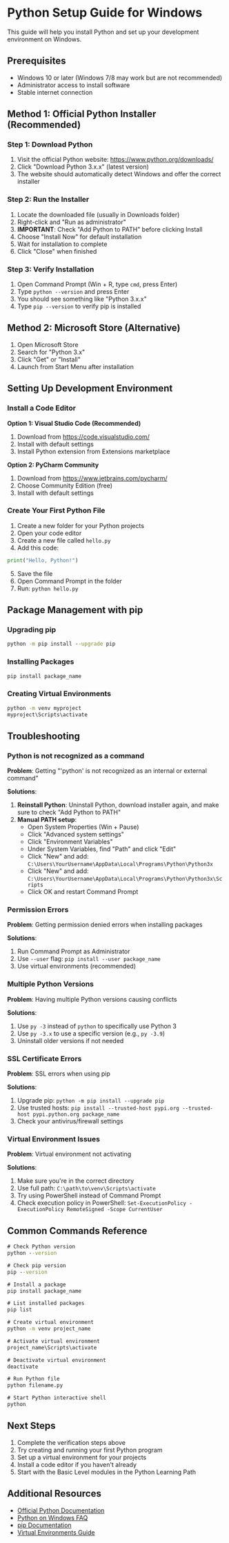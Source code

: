 # Python Setup Guide for Windows

This guide will help you install Python and set up your development environment on Windows.

## Prerequisites

- Windows 10 or later (Windows 7/8 may work but are not recommended)
- Administrator access to install software
- Stable internet connection

## Method 1: Official Python Installer (Recommended)

### Step 1: Download Python

1. Visit the official Python website: https://www.python.org/downloads/
2. Click "Download Python 3.x.x" (latest version)
3. The website should automatically detect Windows and offer the correct installer

### Step 2: Run the Installer

1. Locate the downloaded file (usually in Downloads folder)
2. Right-click and "Run as administrator"
3. **IMPORTANT**: Check "Add Python to PATH" before clicking Install
4. Choose "Install Now" for default installation
5. Wait for installation to complete
6. Click "Close" when finished

### Step 3: Verify Installation

1. Open Command Prompt (Win + R, type `cmd`, press Enter)
2. Type `python --version` and press Enter
3. You should see something like "Python 3.x.x"
4. Type `pip --version` to verify pip is installed

## Method 2: Microsoft Store (Alternative)

1. Open Microsoft Store
2. Search for "Python 3.x"
3. Click "Get" or "Install"
4. Launch from Start Menu after installation

## Setting Up Development Environment

### Install a Code Editor

**Option 1: Visual Studio Code (Recommended)**
1. Download from https://code.visualstudio.com/
2. Install with default settings
3. Install Python extension from Extensions marketplace

**Option 2: PyCharm Community**
1. Download from https://www.jetbrains.com/pycharm/
2. Choose Community Edition (free)
3. Install with default settings

### Create Your First Python File

1. Create a new folder for your Python projects
2. Open your code editor
3. Create a new file called `hello.py`
4. Add this code:
```python
print("Hello, Python!")
```
5. Save the file
6. Open Command Prompt in the folder
7. Run: `python hello.py`

## Package Management with pip

### Upgrading pip
```cmd
python -m pip install --upgrade pip
```

### Installing Packages
```cmd
pip install package_name
```

### Creating Virtual Environments
```cmd
python -m venv myproject
myproject\Scripts\activate
```

## Troubleshooting

### Python is not recognized as a command

**Problem**: Getting "'python' is not recognized as an internal or external command"

**Solutions**:
1. **Reinstall Python**: Uninstall Python, download installer again, and make sure to check "Add Python to PATH"
2. **Manual PATH setup**:
   - Open System Properties (Win + Pause)
   - Click "Advanced system settings"
   - Click "Environment Variables"
   - Under System Variables, find "Path" and click "Edit"
   - Click "New" and add: `C:\Users\YourUsername\AppData\Local\Programs\Python\Python3x`
   - Click "New" and add: `C:\Users\YourUsername\AppData\Local\Programs\Python\Python3x\Scripts`
   - Click OK and restart Command Prompt

### Permission Errors

**Problem**: Getting permission denied errors when installing packages

**Solutions**:
1. Run Command Prompt as Administrator
2. Use `--user` flag: `pip install --user package_name`
3. Use virtual environments (recommended)

### Multiple Python Versions

**Problem**: Having multiple Python versions causing conflicts

**Solutions**:
1. Use `py -3` instead of `python` to specifically use Python 3
2. Use `py -3.x` to use a specific version (e.g., `py -3.9`)
3. Uninstall older versions if not needed

### SSL Certificate Errors

**Problem**: SSL errors when using pip

**Solutions**:
1. Upgrade pip: `python -m pip install --upgrade pip`
2. Use trusted hosts: `pip install --trusted-host pypi.org --trusted-host pypi.python.org package_name`
3. Check your antivirus/firewall settings

### Virtual Environment Issues

**Problem**: Virtual environment not activating

**Solutions**:
1. Make sure you're in the correct directory
2. Use full path: `C:\path\to\venv\Scripts\activate`
3. Try using PowerShell instead of Command Prompt
4. Check execution policy in PowerShell: `Set-ExecutionPolicy -ExecutionPolicy RemoteSigned -Scope CurrentUser`

## Common Commands Reference

```cmd
# Check Python version
python --version

# Check pip version
pip --version

# Install a package
pip install package_name

# List installed packages
pip list

# Create virtual environment
python -m venv project_name

# Activate virtual environment
project_name\Scripts\activate

# Deactivate virtual environment
deactivate

# Run Python file
python filename.py

# Start Python interactive shell
python
```

## Next Steps

1. Complete the verification steps above
2. Try creating and running your first Python program
3. Set up a virtual environment for your projects
4. Install a code editor if you haven't already
5. Start with the Basic Level modules in the Python Learning Path

## Additional Resources

- [Official Python Documentation](https://docs.python.org/)
- [Python on Windows FAQ](https://docs.python.org/3/faq/windows.html)
- [pip Documentation](https://pip.pypa.io/en/stable/)
- [Virtual Environments Guide](https://docs.python.org/3/tutorial/venv.html)